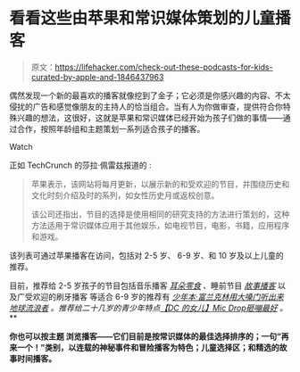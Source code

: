 # 看看这些由苹果和常识媒体策划的儿童播客

> 原文：<https://lifehacker.com/check-out-these-podcasts-for-kids-curated-by-apple-and-1846437963>

偶然发现一个新的最喜欢的播客就像挖到了金子；它必须是你感兴趣的内容、不太侵扰的广告和感觉像朋友的主持人的恰当组合。当有人为你做审查，提供符合你特殊兴趣的想法，这很好，这就是苹果和常识媒体已经开始为孩子们做的事情——通过合作，按照年龄组和主题策划一系列适合孩子的播客。

Watch

正如 TechCrunch 的莎拉·佩雷兹报道的 :

> 苹果表示，该网站将每月更新，以展示新的和受欢迎的节目，并围绕历史和文化时刻介绍及时的系列，如女性历史月或返校创意。
> 
> 该公司还指出，节目的选择是使用相同的研究支持的方法进行策划的，这种方法适用于常识媒体应用于其他娱乐，如电视节目，电影，书籍，应用程序和游戏。

该列表可通过苹果播客在访问，包括对 2-5 岁、 6-9 岁、和 10 岁及以上儿童的推荐。

目前，推荐给 2-5 岁孩子的节目包括音乐播客 [*耳朵零食*](https://www.earsnacks.org/) 、睡前节目 [*故事播客*](http://storiespodcast.com/) 以及广受欢迎的刷牙播客 等适合 6-9 岁的推荐有 [*少年本·富兰克林*](https://app.kidslisten.org/pod/Young-Ben-Franklin)*[*用大嗓门听出来*](https://podcasts.apple.com/us/podcast/listen-out-loud-with-the-loud-house/id1283057166)[*地球流浪者*](https://www.earthrangers.com/podcast/) 。推荐给二十几岁的青少年特点[*【DC 的女儿】*](https://podcasts.apple.com/us/podcast/daughters-of-dc/id1525768713)[*Mic Drop*](https://www.trax.fm/mic-drop)*[*砸嘣最好*](https://www.smashboom.org/) *。***

**你也可以按主题 浏览播客——它们目前是按常识媒体的最佳选择排序的；一句“再来一个！”类别，以连载的神秘事件和冒险播客为特色；儿童选择区；和精选的故事时间播客。**